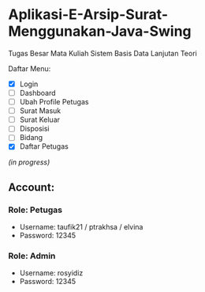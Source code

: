 # Aplikasi-E-Arsip-Surat-Menggunakan-Java-Swing
Tugas Besar Mata Kuliah Sistem Basis Data Lanjutan Teori

Daftar Menu:

 - [x] Login
 - [ ] Dashboard
 - [ ] Ubah Profile Petugas
 - [ ] Surat Masuk
 - [ ] Surat Keluar
 - [ ] Disposisi
 - [ ] Bidang
 - [x] Daftar Petugas

_(in progress)_

## Account:

### Role: Petugas
- Username: taufik21 / ptrakhsa / elvina
- Password: 12345

### Role: Admin
- Username: rosyidiz
- Password: 12345
